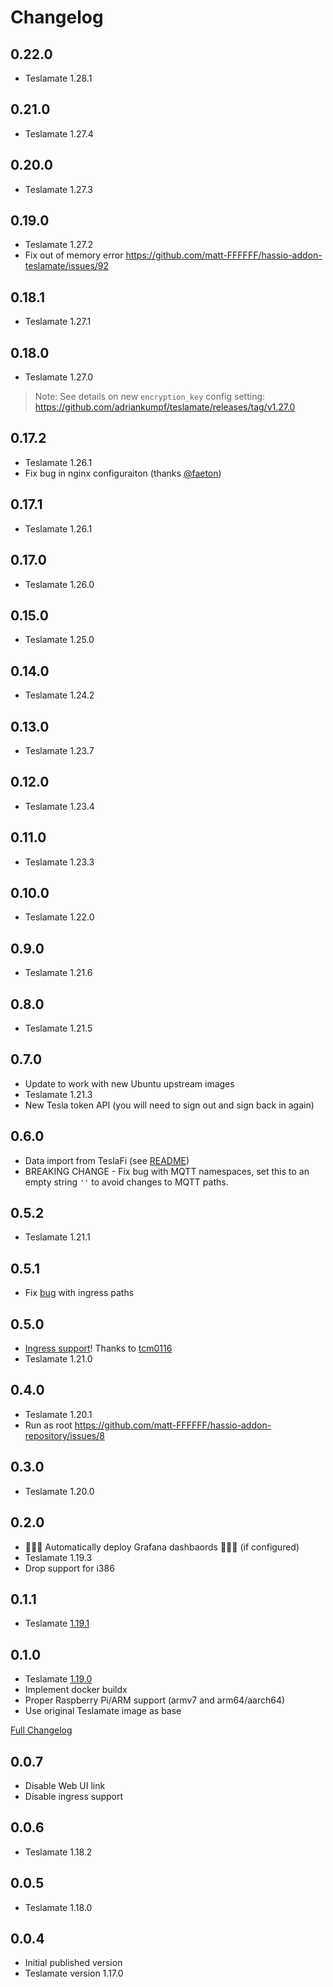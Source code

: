 # Changelog

## 0.22.0

* Teslamate 1.28.1

## 0.21.0

* Teslamate 1.27.4

## 0.20.0

* Teslamate 1.27.3

## 0.19.0

* Teslamate 1.27.2
* Fix out of memory error https://github.com/matt-FFFFFF/hassio-addon-teslamate/issues/92

## 0.18.1

* Teslamate 1.27.1

## 0.18.0

* Teslamate 1.27.0

> Note: See details on new `encryption_key` config setting: https://github.com/adriankumpf/teslamate/releases/tag/v1.27.0

## 0.17.2

* Teslamate 1.26.1
* Fix bug in nginx configuraiton (thanks [@faeton](https://github.com/faeton))

## 0.17.1

* Teslamate 1.26.1

## 0.17.0

* Teslamate 1.26.0

## 0.15.0

* Teslamate 1.25.0

## 0.14.0

* Teslamate 1.24.2

## 0.13.0

* Teslamate 1.23.7

## 0.12.0

* Teslamate 1.23.4

## 0.11.0

* Teslamate 1.23.3

## 0.10.0

* Teslamate 1.22.0

## 0.9.0

* Teslamate 1.21.6

## 0.8.0

* Teslamate 1.21.5

## 0.7.0

* Update to work with new Ubuntu upstream images
* Teslamate 1.21.3
* New Tesla token API (you will need to sign out and sign back in again)

## 0.6.0

* Data import from TeslaFi (see [README](https://github.com/matt-FFFFFF/hassio-addon-repository/blob/master/teslamate/README.md))
* BREAKING CHANGE - Fix bug with MQTT namespaces, set this to an empty string `''` to avoid changes to MQTT paths.

## 0.5.2

* Teslamate 1.21.1

## 0.5.1

* Fix [bug](https://github.com/matt-FFFFFF/hassio-addon-teslamate/pull/12) with ingress paths

## 0.5.0

* [Ingress support](https://github.com/matt-FFFFFF/hassio-addon-teslamate/pull/1)! Thanks to [tcm0116](https://github.com/tcm0116)
* Teslamate 1.21.0

## 0.4.0

* Teslamate 1.20.1
* Run as root <https://github.com/matt-FFFFFF/hassio-addon-repository/issues/8>

## 0.3.0

* Teslamate 1.20.0

## 0.2.0

* 🎉🎉🎉 Automatically deploy Grafana dashbaords 🎉🎉🎉 (if configured)
* Teslamate 1.19.3
* Drop support for i386

## 0.1.1

* Teslamate [1.19.1](https://github.com/adriankumpf/teslamate/releases/tag/v1.19.1)

## 0.1.0

* Teslamate [1.19.0](https://github.com/adriankumpf/teslamate/releases/tag/v1.19.0)
* Implement docker buildx
* Proper Raspberry Pi/ARM support (armv7 and arm64/aarch64)
* Use original Teslamate image as base

[Full Changelog](https://github.com/matt-FFFFFF/hassio-addon-repository/blob/master/teslamate/CHANGELOG.md)

## 0.0.7

* Disable Web UI link
* Disable ingress support

## 0.0.6

* Teslamate 1.18.2

## 0.0.5

* Teslamate 1.18.0

## 0.0.4

* Initial published version
* Teslamate version 1.17.0
